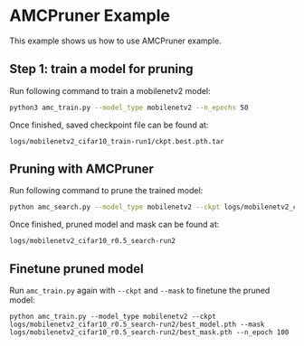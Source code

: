 # AMCPruner Example
This example shows us how to use AMCPruner example.

## Step 1: train a model for pruning
Run following command to train a mobilenetv2 model:
```bash
python3 amc_train.py --model_type mobilenetv2 --n_epochs 50
```
Once finished, saved checkpoint file can be found at:
```
logs/mobilenetv2_cifar10_train-run1/ckpt.best.pth.tar
```

## Pruning with AMCPruner
Run following command to prune the trained model:
```bash
python amc_search.py --model_type mobilenetv2 --ckpt logs/mobilenetv2_cifar10_train-run1/ckpt.best.pth.tar
```
Once finished, pruned model and mask can be found at:
```
logs/mobilenetv2_cifar10_r0.5_search-run2
```

## Finetune pruned model
Run `amc_train.py` again with `--ckpt` and `--mask` to finetune the pruned model:
```
python amc_train.py --model_type mobilenetv2 --ckpt logs/mobilenetv2_cifar10_r0.5_search-run2/best_model.pth --mask logs/mobilenetv2_cifar10_r0.5_search-run2/best_mask.pth --n_epoch 100
```

